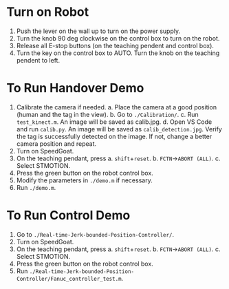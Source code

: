 # Turn on Robot
1. Push the lever on the wall up to turn on the power supply.
2. Turn the knob 90 deg clockwise on the control box to turn on the robot.
3. Release all E-stop buttons (on the teaching pendent and control box).
4. Turn the key on the control box to AUTO.
Turn the knob on the teaching pendent to left.

# To Run Handover Demo
1. Calibrate the camera if needed.
    a. Place the camera at a good position (human and the tag in the view).
    b. Go to `./Calibration/`.
    c. Run `test_kinect.m`. An image will be saved as calib.jpg.
    d. Open VS Code and run `calib.py`. An image will be saved as `calib_detection.jpg`. Verify the tag is successfully detected on the image. If not, change a better camera position and repeat.
2. Turn on SpeedGoat.
3. On the teaching pendant, press 
    a. `shift`+`reset`.
    b. `FCTN`->`ABORT (ALL)`.
    c. Select STMOTION.
4. Press the green button on the robot control box. 
5. Modify the parameters in `./demo.m` if necessary. 
6. Run `./demo.m`.

# To Run Control Demo
1. Go to `./Real-time-Jerk-bounded-Position-Controller/`.
2. Turn on SpeedGoat.
3. On the teaching pendant, press 
    a. `shift`+`reset`.
    b. `FCTN`->`ABORT (ALL)`.
    c. Select STMOTION.
4. Press the green button on the robot control box. 
5. Run `./Real-time-Jerk-bounded-Position-Controller/Fanuc_controller_test.m`.